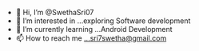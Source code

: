 - 👋 Hi, I’m @SwethaSri07
- 👀 I’m interested in ...exploring Software development
- 🌱 I’m currently learning ...Android Development
- 📫 How to reach me ...sri7swetha@gmail.com

<!---
SwethaSri07/SwethaSri07 is a ✨ special ✨ repository because its `README.md` (this file) appears on your GitHub profile.
You can click the Preview link to take a look at your changes.
--->
